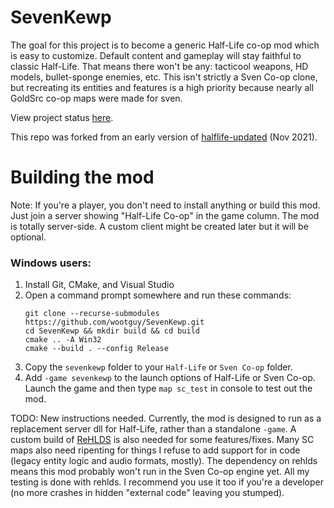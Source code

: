 # SevenKewp
The goal for this project is to become a generic Half-Life co-op mod which is easy to customize. Default content and gameplay will stay faithful to classic Half-Life. That means there won't be any: tacticool weapons, HD models, bullet-sponge enemies, etc. This isn't strictly a Sven Co-op clone, but recreating its entities and features is a high priority because nearly all GoldSrc co-op maps were made for sven.

View project status [here](https://github.com/wootguy/SevenKewp/issues/8).

This repo was forked from an early version of [halflife-updated](https://github.com/twhl-community/halflife-updated/tree/8cb9d9eb9016ff56fcba099a09a3b6e6563853b1) (Nov 2021).

# Building the mod
Note: If you're a player, you don't need to install anything or build this mod. Just join a server showing "Half-Life Co-op" in the game column. The mod is totally server-side. A custom client might be created later but it will be optional.  

### Windows users:
1. Install Git, CMake, and Visual Studio
1. Open a command prompt somewhere and run these commands:
    ```
    git clone --recurse-submodules https://github.com/wootguy/SevenKewp.git
    cd SevenKewp && mkdir build && cd build
    cmake .. -A Win32
    cmake --build . --config Release
    ```
1. Copy the `sevenkewp` folder to your `Half-Life` or `Sven Co-op` folder.
1. Add `-game sevenkewp` to the launch options of Half-Life or Sven Co-op. Launch the game and then type `map sc_test` in console to test out the mod.

TODO: New instructions needed. Currently, the mod is designed to run as a replacement server dll for Half-Life, rather than a standalone `-game`. A custom build of [ReHLDS](https://github.com/wootguy/rehlds) is also needed for some features/fixes. Many SC maps also need ripenting for things I refuse to add support for in code (legacy entity logic and audio formats, mostly). The dependency on rehlds means this mod probably won't run in the Sven Co-op engine yet. All my testing is done with rehlds. I recommend you use it too if you're a developer (no more crashes in hidden "external code" leaving you stumped).
